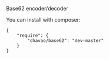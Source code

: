 Base62 encoder/decoder

You can install with composer:

```
{
    "require": {
        "chavao/base62": "dev-master"
    }
}
```

